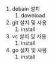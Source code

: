 1. debain 설치
    1. download
2. git 설치 및 사용
    1. install
3. vc 설치 및 사용
    1. install
4. go 설치 및 사용
    1. install

